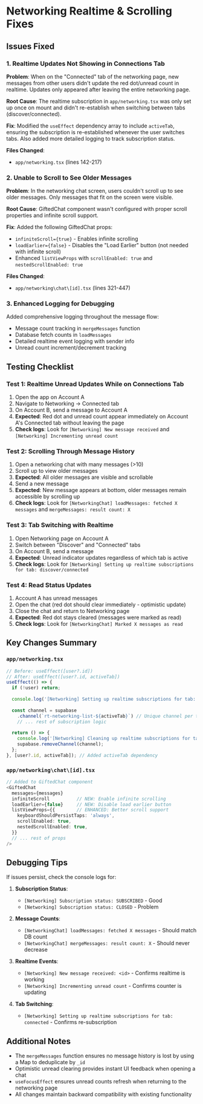 # Networking Realtime & Scrolling Fixes

## Issues Fixed

### 1. Realtime Updates Not Showing in Connections Tab
**Problem**: When on the "Connected" tab of the networking page, new messages from other users didn't update the red dot/unread count in realtime. Updates only appeared after leaving the entire networking page.

**Root Cause**: The realtime subscription in `app/networking.tsx` was only set up once on mount and didn't re-establish when switching between tabs (discover/connected).

**Fix**: Modified the `useEffect` dependency array to include `activeTab`, ensuring the subscription is re-established whenever the user switches tabs. Also added more detailed logging to track subscription status.

**Files Changed**:
- `app/networking.tsx` (lines 142-217)

### 2. Unable to Scroll to See Older Messages
**Problem**: In the networking chat screen, users couldn't scroll up to see older messages. Only messages that fit on the screen were visible.

**Root Cause**: GiftedChat component wasn't configured with proper scroll properties and infinite scroll support.

**Fix**: Added the following GiftedChat props:
- `infiniteScroll={true}` - Enables infinite scrolling
- `loadEarlier={false}` - Disables the "Load Earlier" button (not needed with infinite scroll)
- Enhanced `listViewProps` with `scrollEnabled: true` and `nestedScrollEnabled: true`

**Files Changed**:
- `app/networking\chat\[id].tsx` (lines 321-447)

### 3. Enhanced Logging for Debugging
Added comprehensive logging throughout the message flow:
- Message count tracking in `mergeMessages` function
- Database fetch counts in `loadMessages`
- Detailed realtime event logging with sender info
- Unread count increment/decrement tracking

## Testing Checklist

### Test 1: Realtime Unread Updates While on Connections Tab
1. Open the app on Account A
2. Navigate to Networking → Connected tab
3. On Account B, send a message to Account A
4. **Expected**: Red dot and unread count appear immediately on Account A's Connected tab without leaving the page
5. **Check logs**: Look for `[Networking] New message received` and `[Networking] Incrementing unread count`

### Test 2: Scrolling Through Message History
1. Open a networking chat with many messages (>10)
2. Scroll up to view older messages
3. **Expected**: All older messages are visible and scrollable
4. Send a new message
5. **Expected**: New message appears at bottom, older messages remain accessible by scrolling up
6. **Check logs**: Look for `[NetworkingChat] loadMessages: fetched X messages` and `mergeMessages: result count: X`

### Test 3: Tab Switching with Realtime
1. Open Networking page on Account A
2. Switch between "Discover" and "Connected" tabs
3. On Account B, send a message
4. **Expected**: Unread indicator updates regardless of which tab is active
5. **Check logs**: Look for `[Networking] Setting up realtime subscriptions for tab: discover/connected`

### Test 4: Read Status Updates
1. Account A has unread messages
2. Open the chat (red dot should clear immediately - optimistic update)
3. Close the chat and return to Networking page
4. **Expected**: Red dot stays cleared (messages were marked as read)
5. **Check logs**: Look for `[NetworkingChat] Marked X messages as read`

## Key Changes Summary

### `app/networking.tsx`
```typescript
// Before: useEffect([user?.id])
// After: useEffect([user?.id, activeTab])
useEffect(() => {
  if (!user) return;
  
  console.log('[Networking] Setting up realtime subscriptions for tab:', activeTab);
  
  const channel = supabase
    .channel(`rt-networking-list-${activeTab}`) // Unique channel per tab
    // ... rest of subscription logic
  
  return () => {
    console.log('[Networking] Cleaning up realtime subscriptions for tab:', activeTab);
    supabase.removeChannel(channel);
  };
}, [user?.id, activeTab]); // Added activeTab dependency
```

### `app/networking\chat\[id].tsx`
```typescript
// Added to GiftedChat component
<GiftedChat
  messages={messages}
  infiniteScroll          // NEW: Enable infinite scrolling
  loadEarlier={false}     // NEW: Disable load earlier button
  listViewProps={{        // ENHANCED: Better scroll support
    keyboardShouldPersistTaps: 'always',
    scrollEnabled: true,
    nestedScrollEnabled: true,
  }}
  // ... rest of props
/>
```

## Debugging Tips

If issues persist, check the console logs for:

1. **Subscription Status**:
   - `[Networking] Subscription status: SUBSCRIBED` - Good
   - `[Networking] Subscription status: CLOSED` - Problem

2. **Message Counts**:
   - `[NetworkingChat] loadMessages: fetched X messages` - Should match DB count
   - `[NetworkingChat] mergeMessages: result count: X` - Should never decrease

3. **Realtime Events**:
   - `[Networking] New message received: <id>` - Confirms realtime is working
   - `[Networking] Incrementing unread count` - Confirms counter is updating

4. **Tab Switching**:
   - `[Networking] Setting up realtime subscriptions for tab: connected` - Confirms re-subscription

## Additional Notes

- The `mergeMessages` function ensures no message history is lost by using a Map to deduplicate by `_id`
- Optimistic unread clearing provides instant UI feedback when opening a chat
- `useFocusEffect` ensures unread counts refresh when returning to the networking page
- All changes maintain backward compatibility with existing functionality
